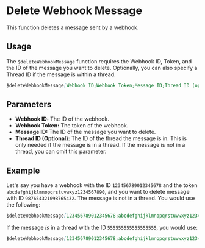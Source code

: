 # Delete Webhook Message

This function deletes a message sent by a webhook.

## Usage

The `$deleteWebhookMessage` function requires the Webhook ID, Token, and the ID of the message you want to delete.  Optionally, you can also specify a Thread ID if the message is within a thread.

```markdown
$deleteWebhookMessage[Webhook ID;Webhook Token;Message ID;Thread ID (optional)]
```

## Parameters

*   **Webhook ID:** The ID of the webhook.
*   **Webhook Token:** The token of the webhook.
*   **Message ID:** The ID of the message you want to delete.
*   **Thread ID (Optional):**  The ID of the thread the message is in.  This is only needed if the message is in a thread.  If the message is not in a thread, you can omit this parameter.

## Example

Let's say you have a webhook with the ID `123456789012345678` and the token `abcdefghijklmnopqrstuvwxyz1234567890`, and you want to delete message with ID `987654321098765432`.  The message is not in a thread.  You would use the following:

```markdown
$deleteWebhookMessage[123456789012345678;abcdefghijklmnopqrstuvwxyz1234567890;987654321098765432]
```

If the message *is* in a thread with the ID `555555555555555555`, you would use:

```markdown
$deleteWebhookMessage[123456789012345678;abcdefghijklmnopqrstuvwxyz1234567890;987654321098765432;555555555555555555]
```
